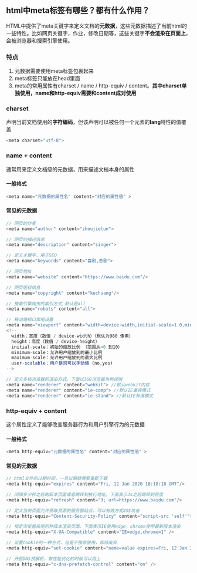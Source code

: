## html中meta标签有哪些？都有什么作用？

HTML中提供了meta关键字来定义文档的**元数据**，这些元数据描述了当前html的一些特性。比如网页关键字，作业，修改日期等，这些关键字**不会渲染在页面上**，会被浏览器和搜索引擎使用。

### 特点
1. 元数据需要使用meta标签包裹起来
2. meta标签只能放在head里面
3. meta的常用属性有charset / name / http-equiv / content。**其中charset单独使用，name和http-equiv需要和content成对使用**

### charset
声明当前文档使用的**字符编码**，但该声明可以被任何一个元素的**lang**特性的值覆盖
```js
<meta charset="utf-8">
```  

### name + content
通常用来定义文档级的元数据，用来描述文档本身的属性

#### 一般格式
```js
<meta name="元数据的属性名" content="对应的属性值" >
```  

#### 常见的元数据
```js
// 网页的作者
<meta name="author" content="zhoujielun">

// 网页的描述信息
<meta name="description" content="singer">

// 定义关键字，用于SEO
<meta name="keywords" content="喜剧,悲剧">

// 网页地址
<meta name="website" content="https://www.baidu.com"/>

// 网页版权信息
<meta name="copyright" content="kechuang"/>

// 搜索引擎爬虫的索引方式,默认是all
<meta name="robots" content="all">

// 移动端视口常用设置
<meta name="viewport" content="width=device-width,initial-scale=1.0,minimum-scale=1,maximum-scale=1,user-scalable">
<!--
  width：宽度（数值 / device-width）（默认为980 像素）
  height：高度（数值 / device-height）
  initial-scale：初始的缩放比例 （范围从>0 到10）
  minimum-scale：允许用户缩放到的最小比例
  maximum-scale：允许用户缩放到的最大比例
  user-scalable：用户是否可以手动缩 (no,yes)
-->

// 定义多核浏览器的渲染方式。下面以360浏览器为例说明
<meta name="renderer" content="webkit"> //默认webkit内核
<meta name="renderer" content="ie-comp"> //默认IE兼容模式
<meta name="renderer" content="ie-stand"> //默认IE标准模式

```  

### http-equiv + content
这个属性定义了能够改变服务器行为和用户引擎行为的元数据

#### 一般格式
```js
<meta http-equiv="元数据的属性名" content="对应的属性值" >
```  

#### 常见的元数据
```js
// html文件的过期时间，一旦过期就需要重新下载
<meta http-equiv="expires" content="Fri, 12 Jan 2020 18:18:18 GMT"/>

// 间隔多少秒之后刷新本页面或者跳转到执行地址。下面表示3s之后跳转到百度
<meta http-equiv="refresh" content="3; url=https://www.baidu.com"/>

// 定义当前页面允许获取资源的服务器站点，可以有效方式XSS攻击
<meta http-equiv="Content-Security-Policy" content="script-src 'self'">

// 指定浏览器采用何种版本渲染页面。下面表示IE使用edge，chrome使用最新版本渲染
<meta http-equiv="X-UA-Compatible" content="IE=edge,chrome=1" />

// 设置cookie的一种方式，但是不推荐使用，即将废弃
<meta http-equiv="set-cookie" content="name=value expires=Fri, 12 Jan 2001 18:18:18 GMT,path=/"/>

// 开启DNS预解析，做性能优化的时候可以用上
<meta http-equiv="x-dns-prefetch-control" content="on" />
```  


















